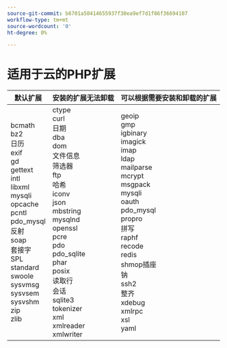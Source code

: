 ```yaml
---
source-git-commit: b6701a50414655937f30ea9ef7d1f86f36694107
workflow-type: tm+mt
source-wordcount: '0'
ht-degree: 0%

---
```

# 适用于云的PHP扩展

<table style="table-layout:auto">
    <thead>
      <tr>
        <th>
            默认扩展
        </th>
        <th>
            安装的扩展无法卸载
        </th>
        <th>
            可以根据需要安装和卸载的扩展
        </th>
      </tr>
    </thead>
    <tbody>
        <tr>
            <td>
                bcmath<br>
                bz2<br>
                日历<br>
                exif<br>
                gd<br>
                gettext<br>
                intl<br>
                libxml<br>
                mysqli<br>
                opcache<br>
                pcntl<br>
                pdo_mysql<br>
                反射<br>
                soap<br>
                套接字<br>
                SPL<br>
                standard<br>
                swoole<br>
                sysvmsg<br>
                sysvsem<br>
                sysvshm<br>
                zip<br>
                zlib<br>
            </td>
            <td>
                ctype<br>
                curl<br>
                日期<br>
                dba<br>
                dom<br>
                文件信息<br>
                筛选器<br>
                ftp<br>
                哈希<br>
                iconv<br>
                json<br>
                mbstring<br>
                mysqlnd<br>
                openssl<br>
                pcre<br>
                pdo<br>
                pdo_sqlite<br>
                phar<br>
                posix<br>
                读取行<br>
                会话<br>
                sqlite3<br>
                tokenizer<br>
                xml<br>
                xmlreader<br>
                xmlwriter<br>
            </td>
            <td>
                geoip<br>
                gmp<br>
                igbinary<br>
                imagick<br>
                imap<br>
                ldap<br>
                mailparse<br>
                mcrypt<br>
                msgpack<br>
                mysqli<br>
                oauth<br>
                pdo_mysql<br>
                propro<br>
                拼写<br>
                raphf<br>
                recode<br>
                redis<br>
                shmop插座<br>
                钠<br>
                ssh2<br>
                整齐<br>
                xdebug<br>
                xmlrpc<br>
                xsl<br>
                yaml<br>
            </td>
        </tr>
    </tbody>
</table>
